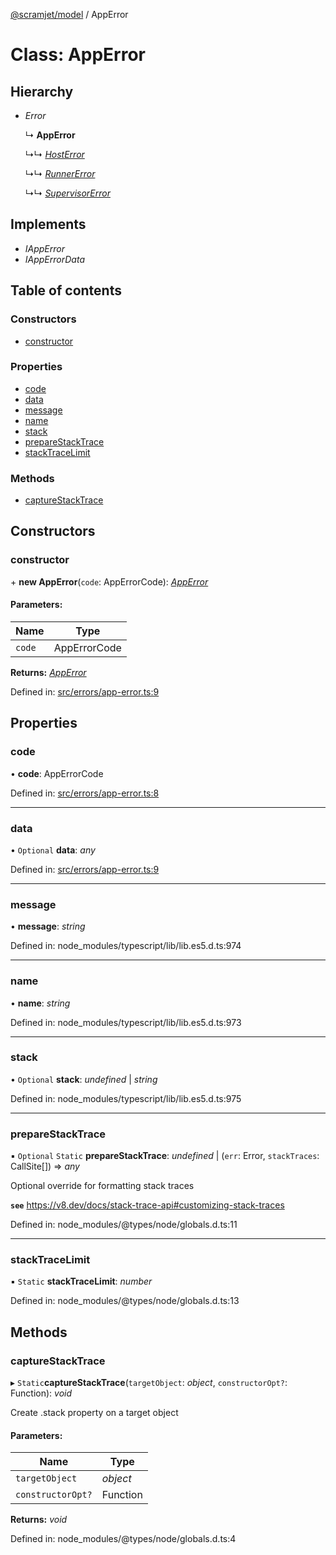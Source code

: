 [@scramjet/model](../README.md) / AppError

# Class: AppError

## Hierarchy

* *Error*

  ↳ **AppError**

  ↳↳ [*HostError*](hosterror.md)

  ↳↳ [*RunnerError*](runnererror.md)

  ↳↳ [*SupervisorError*](supervisorerror.md)

## Implements

* *IAppError*
* *IAppErrorData*

## Table of contents

### Constructors

- [constructor](apperror.md#constructor)

### Properties

- [code](apperror.md#code)
- [data](apperror.md#data)
- [message](apperror.md#message)
- [name](apperror.md#name)
- [stack](apperror.md#stack)
- [prepareStackTrace](apperror.md#preparestacktrace)
- [stackTraceLimit](apperror.md#stacktracelimit)

### Methods

- [captureStackTrace](apperror.md#capturestacktrace)

## Constructors

### constructor

\+ **new AppError**(`code`: AppErrorCode): [*AppError*](apperror.md)

#### Parameters:

Name | Type |
------ | ------ |
`code` | AppErrorCode |

**Returns:** [*AppError*](apperror.md)

Defined in: [src/errors/app-error.ts:9](https://github.com/scramjet-cloud-platform/scramjet-csi-dev/blob/01ff585/packages/model/src/errors/app-error.ts#L9)

## Properties

### code

• **code**: AppErrorCode

Defined in: [src/errors/app-error.ts:8](https://github.com/scramjet-cloud-platform/scramjet-csi-dev/blob/01ff585/packages/model/src/errors/app-error.ts#L8)

___

### data

• `Optional` **data**: *any*

Defined in: [src/errors/app-error.ts:9](https://github.com/scramjet-cloud-platform/scramjet-csi-dev/blob/01ff585/packages/model/src/errors/app-error.ts#L9)

___

### message

• **message**: *string*

Defined in: node_modules/typescript/lib/lib.es5.d.ts:974

___

### name

• **name**: *string*

Defined in: node_modules/typescript/lib/lib.es5.d.ts:973

___

### stack

• `Optional` **stack**: *undefined* \| *string*

Defined in: node_modules/typescript/lib/lib.es5.d.ts:975

___

### prepareStackTrace

▪ `Optional` `Static` **prepareStackTrace**: *undefined* \| (`err`: Error, `stackTraces`: CallSite[]) => *any*

Optional override for formatting stack traces

**`see`** https://v8.dev/docs/stack-trace-api#customizing-stack-traces

Defined in: node_modules/@types/node/globals.d.ts:11

___

### stackTraceLimit

▪ `Static` **stackTraceLimit**: *number*

Defined in: node_modules/@types/node/globals.d.ts:13

## Methods

### captureStackTrace

▸ `Static`**captureStackTrace**(`targetObject`: *object*, `constructorOpt?`: Function): *void*

Create .stack property on a target object

#### Parameters:

Name | Type |
------ | ------ |
`targetObject` | *object* |
`constructorOpt?` | Function |

**Returns:** *void*

Defined in: node_modules/@types/node/globals.d.ts:4
